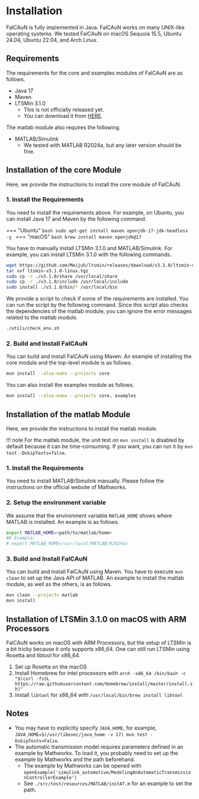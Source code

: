 Installation
============

FalCAuN is fully implemented in Java. FalCAuN works on many UNIX-like operating systems. We tested FalCAuN on macOS Sequoia 15.5, Ubuntu 24.04, Ubuntu 22.04, and Arch Linux.

Requirements
------------

The requirements for the core and examples modules of FalCAuN are as follows.

- Java 17
- Maven
- LTSMin 3.1.0
    - This is not officially released yet.
    - You can download it from [HERE](https://github.com/Meijuh/ltsmin/releases/tag/v3.1.0).

The matlab module also requires the following.

- MATLAB/Simulink
    - We tested with MATLAB R2024a, but any later version should be fine.

Installation of the core Module
-------------------------------

Here, we provide the instructions to install the core module of FalCAuN.

### 1. Install the Requirements

You need to install the requirements above. For example, on Ubuntu, you can install Java 17 and Maven by the following command.

=== "Ubuntu"
    ```bash
    sudo apt-get install maven openjdk-17-jdk-headless -y
    ```
=== "macOS"
    ```bash
    brew install maven openjdk@17
    ```

You have to manually install LTSMin 3.1.0 and MATLAB/Simulink. For example, you can install LTSMin 3.1.0 with the following commands.

```sh
wget https://github.com/Meijuh/ltsmin/releases/download/v3.1.0/ltsmin-v3.1.0-linux.tgz -O ltsmin-v3.1.0-linux.tgz
tar xvf ltsmin-v3.1.0-linux.tgz
sudo cp -r ./v3.1.0/share /usr/local/share
sudo cp -r ./v3.1.0/include /usr/local/include
sudo install ./v3.1.0/bin/* /usr/local/bin
```

We provide a script to check if some of the requirements are installed. You can run the script by the following command. Since this script also checks the dependencies of the matlab module, you can ignore the error messages related to the matlab module.

```sh
./utils/check_env.sh
```

### 2. Build and Install FalCAuN

You can build and install FalCAuN using Maven. An example of installing the core module and the top-level module is as follows.

```sh
mvn install --also-make --projects core
```

You can also install the examples module as follows.

```sh
mvn install --also-make --projects core, examples
```

Installation of the matlab Module
---------------------------------

Here, we provide the instructions to install the matlab module.

!!! note
    For the matlab module, the unit test on `mvn install` is disabled by default because it can be time-consuming. If you want, you can run it by `mvn test -DskipTests=false`.

### 1. Install the Requirements

You need to install MATLAB/Simulink manually. Please follow the instructions on the official website of Mathworks.

### 2. Setup the environment variable

We assume that the environment variable `MATLAB_HOME` shows where MATLAB is installed. An example is as follows.

```sh
export MATLAB_HOME=<path/to/matlab/home>
## Example:
# export MATLAB_HOME=/usr/local/MATLAB/R2024a/
```

### 3. Build and Install FalCAuN

You can build and install FalCAuN using Maven. You have to execute `mvn clean` to set up the Java API of MATLAB. An example to install the matlab module, as well as the others, is as follows.

```sh
mvn clean --projects matlab
mvn install
```

Installation of LTSMin 3.1.0 on macOS with ARM Processors
---------------------------------------------------------

FalCAuN works on macOS with ARM Processors, but the setup of LTSMin is a bit tricky because it only supports x86\_64. One can still run LTSMin using Rosetta and libtool for x86\_64.

1. Set up Rosetta on the macOS
2. Install Homebrew for intel processors with `arch -x86_64 /bin/bash -c "$(curl -fsSL https://raw.githubusercontent.com/Homebrew/install/master/install.sh)"`
3. Install `libtool` for x86_64 with `/usr/local/bin/brew install libtool`

Notes
-----

- You may have to explicitly specify `JAVA_HOME`, for example, `JAVA_HOME=$(/usr/libexec/java_home -v 17) mvn test -DskipTests=False`.
- The automatic transmission model requires parameters defined in an example by Mathworks. To load it, you probably need to set up the example by Mathworks and the path beforehand.
    - The example by Mathworks can be opened with `openExample('simulink_automotive/ModelingAnAutomaticTransmissionControllerExample')`
    - See `./src/test/resources/MATLAB/initAT.m` for an example to set the path.
